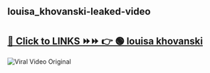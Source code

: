 
 ## louisa_khovanski-leaked-video 

# <h2><a href="https://clipsfans.com/louisa_khovanski&ref=git">🔗 Click to LINKS ⏩⏩ 👉 🟢 louisa khovanski </a></h2>

<a href="https://clipsfans.com/louisa_khovanski&ref=git" rel="nofollow" data-target="animated-image.originalLink"><img src="https://i.ibb.co.com/xMMVF88/686577567.gif" alt="Viral Video Original" style="max-width: 100%; display: inline-block;" data-target="animated-image.originalImage"></a>
